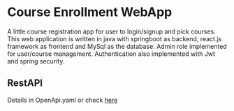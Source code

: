 # Course Enrollment WebApp
A little course registration app for user to login/signup and pick courses. This web application is written in java with springboot as backend, react.js framework as frontend and MySql as the database. Admin role implemented for user/course management. Authentication also implemented with Jwt and spring security.

## RestAPI
Details in OpenApi.yaml or check [here](https://petstore.swagger.io?url=https://raw.githubusercontent.com/jalowinner/enrollApi/main/openapi.yaml) 